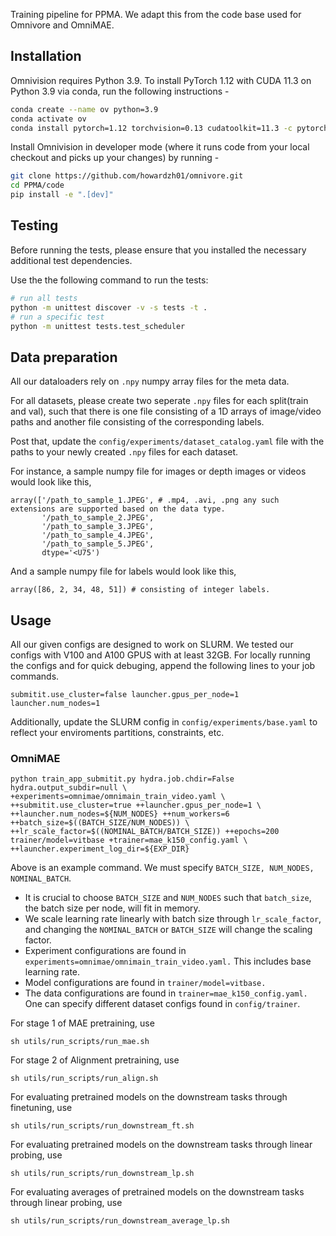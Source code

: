 

Training pipeline for PPMA. We adapt this from the code base used for Omnivore and OmniMAE. 

## Installation
Omnivision requires Python 3.9. To install PyTorch 1.12 with CUDA 11.3 on Python 3.9 via conda, run the following instructions -

```bash
conda create --name ov python=3.9
conda activate ov
conda install pytorch=1.12 torchvision=0.13 cudatoolkit=11.3 -c pytorch
```

Install Omnivision in developer mode (where it runs code from your local checkout and picks up your changes) by running -
```bash
git clone https://github.com/howardzh01/omnivore.git
cd PPMA/code
pip install -e ".[dev]"
```

## Testing
Before running the tests, please ensure that you installed the necessary additional test dependencies.

Use the the following command to run the tests:
```bash
# run all tests
python -m unittest discover -v -s tests -t .
# run a specific test
python -m unittest tests.test_scheduler
```

## Data preparation
All our dataloaders rely on `.npy` numpy array files for the meta data.

For all datasets, please create two seperate `.npy` files for each split(train and val), such that there is one file consisting of a 1D arrays of image/video paths and another file consisting of the corresponding labels. 

Post that, update the `config/experiments/dataset_catalog.yaml` file with the paths to your newly created  `.npy` files for each dataset.

For instance, a sample numpy file for images or depth images or videos would look like this,
```
array(['/path_to_sample_1.JPEG', # .mp4, .avi, .png any such extensions are supported based on the data type.
       '/path_to_sample_2.JPEG',
       '/path_to_sample_3.JPEG',
       '/path_to_sample_4.JPEG',
       '/path_to_sample_5.JPEG',
       dtype='<U75')
```

And a sample numpy file for labels would look like this,
```
array([86, 2, 34, 48, 51]) # consisting of integer labels.
```

## Usage
All our given configs are designed to work on SLURM. We tested our configs with V100 and A100 GPUS with at least 32GB.
For locally running the configs and for quick debuging, append the following lines to your job commands.

```
submitit.use_cluster=false launcher.gpus_per_node=1 launcher.num_nodes=1
```

Additionally, update the SLURM config in `config/experiments/base.yaml` to reflect your enviroments partitions, constraints, etc.



### OmniMAE
```
python train_app_submitit.py hydra.job.chdir=False hydra.output_subdir=null \
+experiments=omnimae/omnimain_train_video.yaml \
++submitit.use_cluster=true ++launcher.gpus_per_node=1 \
++launcher.num_nodes=${NUM_NODES} ++num_workers=6 ++batch_size=$((BATCH_SIZE/NUM_NODES)) \
++lr_scale_factor=$((NOMINAL_BATCH/BATCH_SIZE)) ++epochs=200 trainer/model=vitbase +trainer=mae_k150_config.yaml \
++launcher.experiment_log_dir=${EXP_DIR}
```

Above is an example command. We must specify ```BATCH_SIZE, NUM_NODES, NOMINAL_BATCH```. 
- It is crucial to choose  `BATCH_SIZE` and `NUM_NODES` such that `batch_size`, the batch size per node, will fit in memory.
- We scale learning rate linearly with batch size through `lr_scale_factor`, and changing the `NOMINAL_BATCH` or `BATCH_SIZE` will change the scaling factor.
- Experiment configurations are found in `experiments=omnimae/omnimain_train_video.yaml.` This includes base learning rate.
- Model configurations are found in `trainer/model=vitbase.`
- The data configurations are found in `trainer=mae_k150_config.yaml.` One can specify different dataset configs found in `config/trainer`.


For stage 1 of MAE pretraining, use
```
sh utils/run_scripts/run_mae.sh
```

For stage 2 of Alignment pretraining, use
```
sh utils/run_scripts/run_align.sh
```

For evaluating pretrained models on the downstream tasks through finetuning, use
```
sh utils/run_scripts/run_downstream_ft.sh
```

For evaluating pretrained models on the downstream tasks through linear probing, use
```
sh utils/run_scripts/run_downstream_lp.sh
```

For evaluating averages of pretrained models on the downstream tasks through linear probing, use
```
sh utils/run_scripts/run_downstream_average_lp.sh
```


